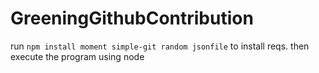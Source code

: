 # GreeningGithubContribution

run `npm install moment simple-git random jsonfile` to install reqs.
then execute the program using node
